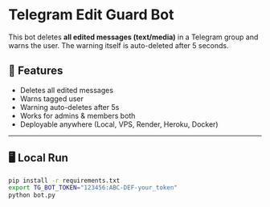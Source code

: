 # Telegram Edit Guard Bot

This bot deletes **all edited messages (text/media)** in a Telegram group and warns the user.
The warning itself is auto-deleted after 5 seconds.

## 🚀 Features
- Deletes all edited messages
- Warns tagged user
- Warning auto-deletes after 5s
- Works for admins & members both
- Deployable anywhere (Local, VPS, Render, Heroku, Docker)

---

## 🖥 Local Run
```bash
pip install -r requirements.txt
export TG_BOT_TOKEN="123456:ABC-DEF-your_token"
python bot.py

